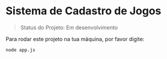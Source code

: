 # Sistema de Cadastro de Jogos

> Status do Projeto: Em desenvolvimento

Para rodar este projeto na tua máquina, por favor digite:
```
node app.js
```

